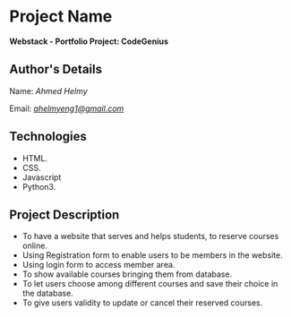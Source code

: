 # Project Name
**Webstack - Portfolio Project: CodeGenius**

## Author's Details
Name: *Ahmed Helmy*

Email: *ahelmyeng1@gmail.com*

## Technologies
* HTML.
* CSS.
* Javascript
* Python3.

## Project Description
* To have a website that serves and helps students, to reserve courses online.
* Using Registration form to enable users to be members in the website.
* Using login form to access member area.
* To show available courses bringing them from database.
* To let users choose among different courses and save their choice in the database.
* To give users validity to update or cancel their reserved courses.